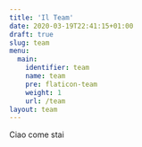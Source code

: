 ```yaml
---
title: 'Il Team'
date: 2020-03-19T22:41:15+01:00
draft: true
slug: team
menu:
  main:
    identifier: team
    name: team
    pre: flaticon-team
    weight: 1
    url: /team
layout: team
---
```


Ciao come stai
